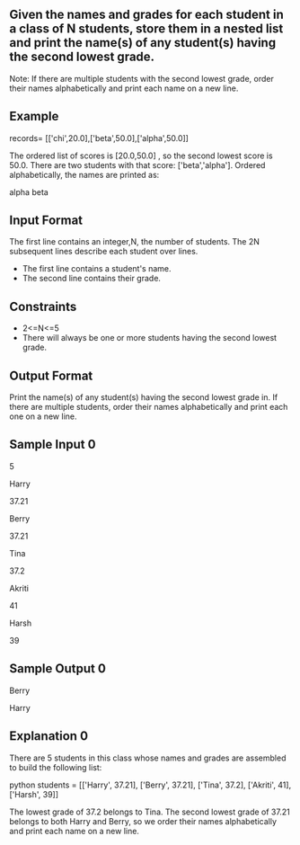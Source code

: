 ## Given the names and grades for each student in a class of N students, store them in a nested list and print the name(s) of any student(s) having the second lowest grade.

Note: If there are multiple students with the second lowest grade, order their names alphabetically and print each name on a new line.

## Example

records= [['chi',20.0],['beta',50.0],['alpha',50.0]]

The ordered list of scores is [20.0,50.0] , so the second lowest score is 50.0. There are two students with that score: ['beta','alpha']. Ordered alphabetically, the names are printed as:

alpha
beta

## Input Format

The first line contains an integer,N, the number of students.
The 2N subsequent lines describe each student over lines.

- The first line contains a student's name.
- The second line contains their grade.

## Constraints

- 2<=N<=5
- There will always be one or more students having the second lowest grade.

## Output Format

Print the name(s) of any student(s) having the second lowest grade in. If there are multiple students, order their names alphabetically and print each one on a new line.

## Sample Input 0

5

Harry

37.21

Berry

37.21

Tina

37.2

Akriti

41

Harsh

39

## Sample Output 0

Berry

Harry

## Explanation 0

There are 5 students in this class whose names and grades are assembled to build the following list:

python students = [['Harry', 37.21], ['Berry', 37.21], ['Tina', 37.2], ['Akriti', 41], ['Harsh', 39]]

The lowest grade of 37.2 belongs to Tina. The second lowest grade of 37.21 belongs to both Harry and Berry, so we order their names alphabetically and print each name on a new line.
